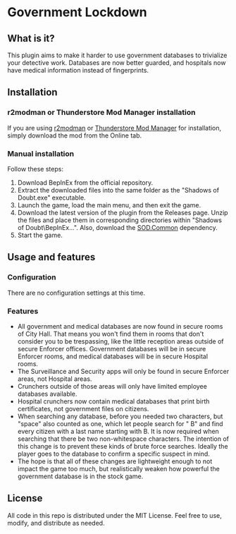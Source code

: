 # Government Lockdown

## What is it?

This plugin aims to make it harder to use government databases to trivialize your detective work. Databases are now better guarded, and hospitals now have medical information instead of fingerprints.

## Installation

### r2modman or Thunderstore Mod Manager installation

If you are using [r2modman](https://thunderstore.io/c/shadows-of-doubt/p/ebkr/r2modman/) or [Thunderstore Mod Manager](https://www.overwolf.com/oneapp/Thunderstore-Thunderstore_Mod_Manager) for installation, simply download the mod from the Online tab.

### Manual installation

Follow these steps:

1. Download BepInEx from the official repository.
2. Extract the downloaded files into the same folder as the "Shadows of Doubt.exe" executable.
3. Launch the game, load the main menu, and then exit the game.
4. Download the latest version of the plugin from the Releases page. Unzip the files and place them in corresponding directories within "Shadows of Doubt\BepInEx...". Also, download the [SOD.Common](https://thunderstore.io/c/shadows-of-doubt/p/Venomaus/SODCommon/) dependency.
5. Start the game.

## Usage and features

### Configuration

There are no configuration settings at this time.

### Features
* All government and medical databases are now found in secure rooms of City Hall. That means you won't find them in rooms that don't consider you to be trespassing, like the little reception areas outside of secure Enforcer offices. Government databases will be in secure Enforcer rooms, and medical databases will be in secure Hospital rooms.
* The Surveillance and Security apps will only be found in secure Enforcer areas, not Hospital areas.
* Crunchers outside of those areas will only have limited employee databases available.
* Hospital crunchers now contain medical databases that print birth certificates, not government files on citizens.
* When searching any database, before you needed two characters, but "space" also counted as one, which let people search for " B" and find every citizen with a last name starting with B. It is now required when searching that there be two non-whitespace characters. The intention of this change is to prevent these kinds of brute force searches. Ideally the player goes to the database to confirm a specific suspect in mind.
* The hope is that all of these changes are lightweight enough to not impact the game too much, but realistically weaken how powerful the government database is in the stock game.

## License

All code in this repo is distributed under the MIT License. Feel free to use, modify, and distribute as needed.